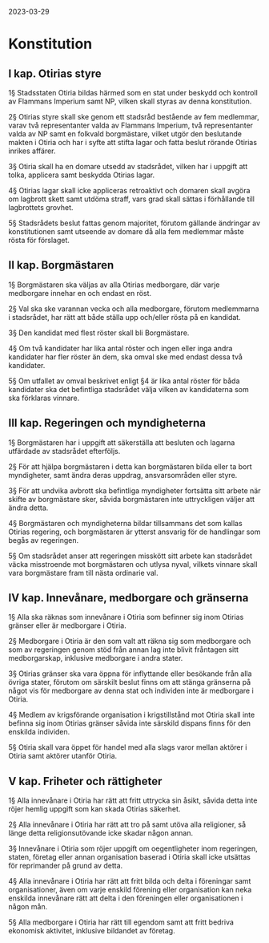 2023-03-29
# Konstitution
## I kap. Otirias styre
1§ Stadsstaten Otiria bildas härmed som en stat under beskydd och kontroll av Flammans Imperium samt NP, vilken skall styras av denna konstitution.

2§ Otirias styre skall ske genom ett stadsråd bestående av fem medlemmar, varav två representanter valda av Flammans Imperium, två representanter valda av NP samt en folkvald borgmästare, vilket utgör den beslutande makten i Otiria och har i syfte att stifta lagar och fatta beslut rörande Otirias inrikes affärer.

3§ Otiria skall ha en domare utsedd av stadsrådet, vilken har i uppgift att tolka, applicera samt beskydda Otirias lagar.

4§ Otirias lagar skall icke appliceras retroaktivt och domaren skall avgöra om lagbrott skett samt utdöma straff, vars grad skall sättas i förhållande till lagbrottets grovhet.

5§ Stadsrådets beslut fattas genom majoritet, förutom gällande ändringar av konstitutionen samt utseende av domare då alla fem medlemmar måste rösta för förslaget.

## II kap. Borgmästaren
1§ Borgmästaren ska väljas av alla Otirias medborgare, där varje medborgare innehar en och endast en röst.

2§ Val ska ske varannan vecka och alla medborgare, förutom medlemmarna i stadsrådet, har rätt att både ställa upp och/eller rösta på en kandidat.

3§ Den kandidat med flest röster skall bli Borgmästare.

4§ Om två kandidater har lika antal röster och ingen eller inga andra kandidater har fler röster än dem, ska omval ske med endast dessa två kandidater.

5§ Om utfallet av omval beskrivet enligt §4 är lika antal röster för båda kandidater ska det befintliga stadsrådet välja vilken av kandidaterna som ska förklaras vinnare.

## III kap. Regeringen och myndigheterna
1§ Borgmästaren har i uppgift att säkerställa att besluten och lagarna utfärdade av stadsrådet efterföljs.

2§ För att hjälpa borgmästaren i detta kan borgmästaren bilda eller ta bort myndigheter, samt ändra deras uppdrag, ansvarsområden eller styre.

3§ För att undvika avbrott ska befintliga myndigheter fortsätta sitt arbete när skifte av borgmästare sker, såvida borgmästaren inte uttryckligen väljer att ändra detta.

4§ Borgmästaren och myndigheterna bildar tillsammans det som kallas Otirias regering, och borgmästaren är ytterst ansvarig för de handlingar som begås av regeringen.

5§ Om stadsrådet anser att regeringen misskött sitt arbete kan stadsrådet väcka misstroende mot borgmästaren och utlysa nyval, vilkets vinnare skall vara borgmästare fram till nästa ordinarie val.

## IV kap. Innevånare, medborgare och gränserna
1§ Alla ska räknas som innevånare i Otiria som befinner sig inom Otirias gränser eller är medborgare i Otiria.

2§ Medborgare i Otiria är den som valt att räkna sig som medborgare och som av regeringen genom stöd från annan lag inte blivit fråntagen sitt medborgarskap, inklusive medborgare i andra stater.

3§ Otirias gränser ska vara öppna för inflyttande eller besökande från alla övriga stater, förutom om särskilt beslut finns om att stänga gränserna på något vis för medborgare av denna stat och individen inte är medborgare i Otiria.

4§ Medlem av krigsförande organisation i krigstillstånd mot Otiria skall inte befinna sig inom Otirias gränser såvida inte särskild dispans finns för den enskilda individen.

5§ Otiria skall vara öppet för handel med alla slags varor mellan aktörer i Otiria samt aktörer utanför Otiria.

## V kap. Friheter och rättigheter
1§ Alla innevånare i Otiria har rätt att fritt uttrycka sin åsikt, såvida detta inte röjer hemlig uppgift som kan skada Otirias säkerhet.

2§ Alla innevånare i Otiria har rätt att tro på samt utöva alla religioner, så länge detta religionsutövande icke skadar någon annan.

3§ Innevånare i Otiria som röjer uppgift om oegentligheter inom regeringen, staten, företag eller annan organisation baserad i Otiria skall icke utsättas för reprimander på grund av detta.

4§ Alla innevånare i Otiria har rätt att fritt bilda och delta i föreningar samt organisationer, även om varje enskild förening eller organisation kan neka enskilda innevånare rätt att delta i den föreningen eller organisationen i någon mån.

5§ Alla medborgare i Otiria har rätt till egendom samt att fritt bedriva ekonomisk aktivitet, inklusive bildandet av företag.
